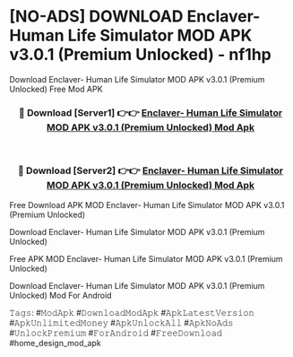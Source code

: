 # [NO-ADS] DOWNLOAD Enclaver- Human Life Simulator MOD APK v3.0.1 (Premium Unlocked) - nf1hp
Download Enclaver- Human Life Simulator MOD APK v3.0.1 (Premium Unlocked) Free Mod APK

<div align="center">
<h3>🔴 Download [Server1] 👉👉 <a href="https://apk-comot.site?title=Enclaver-_Human_Life_Simulator_MOD_APK_v3.0.1_(Premium_Unlocked)">Enclaver- Human Life Simulator MOD APK v3.0.1 (Premium Unlocked) Mod Apk</a></h3><br>

<h3>🔴 Download [Server2] 👉👉 <a href="https://apk-comot.site?title=Enclaver-_Human_Life_Simulator_MOD_APK_v3.0.1_(Premium_Unlocked)">Enclaver- Human Life Simulator MOD APK v3.0.1 (Premium Unlocked) Mod Apk</a></h3>
</div>


Free Download APK MOD Enclaver- Human Life Simulator MOD APK v3.0.1 (Premium Unlocked)

Download Enclaver- Human Life Simulator MOD APK v3.0.1 (Premium Unlocked) 

Free APK MOD Enclaver- Human Life Simulator MOD APK v3.0.1 (Premium Unlocked) 

Download Enclaver- Human Life Simulator MOD APK v3.0.1 (Premium Unlocked) Mod For Android

𝚃𝚊𝚐𝚜: #𝙼𝚘𝚍𝙰𝚙𝚔 #𝙳𝚘𝚠𝚗𝚕𝚘𝚊𝚍𝙼𝚘𝚍𝙰𝚙𝚔 #𝙰𝚙𝚔𝙻𝚊𝚝𝚎𝚜𝚝𝚅𝚎𝚛𝚜𝚒𝚘𝚗 #𝙰𝚙𝚔𝚄𝚗𝚕𝚒𝚖𝚒𝚝𝚎𝚍𝙼𝚘𝚗𝚎𝚢 #𝙰𝚙𝚔𝚄𝚗𝚕𝚘𝚌𝚔𝙰𝚕𝚕 #𝙰𝚙𝚔𝙽𝚘𝙰𝚍𝚜 #𝚄𝚗𝚕𝚘𝚌𝚔𝙿𝚛𝚎𝚖𝚒𝚞𝚖 #𝙵𝚘𝚛𝙰𝚗𝚍𝚛𝚘𝚒𝚍 #𝙵𝚛𝚎𝚎𝙳𝚘𝚠𝚗𝚕𝚘𝚊𝚍 #home_design_mod_apk